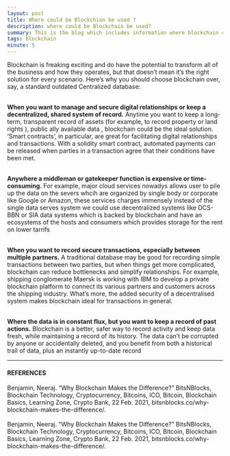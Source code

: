 ```yaml
---
layout: post
title: Where could be Blockchian be used ?
description: where could be Blockchain be used?
summary: This is the blog which includes information where blockchain could be used.
tags: blockchain
minute: 5
---
```

<p style='text-align: justify;'> 

Blockchain is freaking exciting and do have the potential to transform  all of the business and how they operates, but that doesn’t mean it’s the right  solution for every scenario. Here’s why you should choose blockchain  over, say, a standard outdated Centralized database:
<br>
<br>

**When you want to manage and secure digital relationships or keep a decentralized, shared system of record.**  Anytime you want to keep a long-term, transparent record of assets (for  example, to record property or land rights ), public ally available data , blockchain could be the  ideal solution. ‘Smart contracts’, in particular, are great for  facilitating digital relationships and transactions. With a solidity smart  contract, automated payments can be released when parties in a  transaction agree that their conditions have been met.
<br>
<br>

**Anywhere a middleman or gatekeeper function is expensive or time-consuming.** For  example, major cloud services nowadys allows user to pile up the data on the severs whcih are organized by single body or corporate like Google or Amazon, these services charges immensely instead of the single data serves system we could use decentralized systems like DCS-BBN or SIA data systems which is backed by blockchain and have an ecosystems of the hosts and consumers which provides storage for the rent on lower tarrifs
<br>
<br>

**When you want to record secure transactions, especially between multiple partners.** A  traditional database may be good for recording simple transactions  between two parties, but when things get more complicated, blockchain  can reduce bottlenecks and simplify relationships. For example, shipping  conglomerate Maersk is working with IBM to develop a private blockchain  platform to connect its various partners and customers across the  shipping industry. What’s more, the added security of a decentralised  system makes blockchain ideal for transactions in general.
<br>
<br>

**Where the data is in constant flux, but you want to keep a record of past actions.**  Blockchain is a better, safer way to record activity and keep data  fresh, while maintaining a record of its history. The data can’t be  corrupted by anyone or accidentally deleted, and you benefit from both a  historical trail of data, plus an instantly up-to-date record 

---

#### REFERENCES

<p style='text-align: justify;'> 

Benjamin, Neeraj. “Why Blockchain Makes the Difference?” BitsNBlocks, Blockchain Technology, Cryptocurrency, Bitcoins, ICO, Bitcoin, Blockchain Basics, Learning Zone, Crypto Bank, 22 Feb. 2021, bitsnblocks.co/why-blockchain-makes-the-difference/.
<br>
<br>
‌Benjamin, Neeraj. “Why Blockchain Makes the Difference?” BitsNBlocks, Blockchain Technology, Cryptocurrency, Bitcoins, ICO, Bitcoin, Blockchain Basics, Learning Zone, Crypto Bank, 22 Feb. 2021, bitsnblocks.co/why-blockchain-makes-the-difference/.
</p>